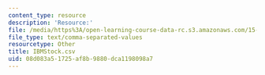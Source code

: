 ```yaml
---
content_type: resource
description: 'Resource:'
file: /media/https%3A/open-learning-course-data-rc.s3.amazonaws.com/15-071-the-analytics-edge-spring-2017/08d083a51725af8b9880dca1198098a7_IBMStock.csv
file_type: text/comma-separated-values
resourcetype: Other
title: IBMStock.csv
uid: 08d083a5-1725-af8b-9880-dca1198098a7
---
```

